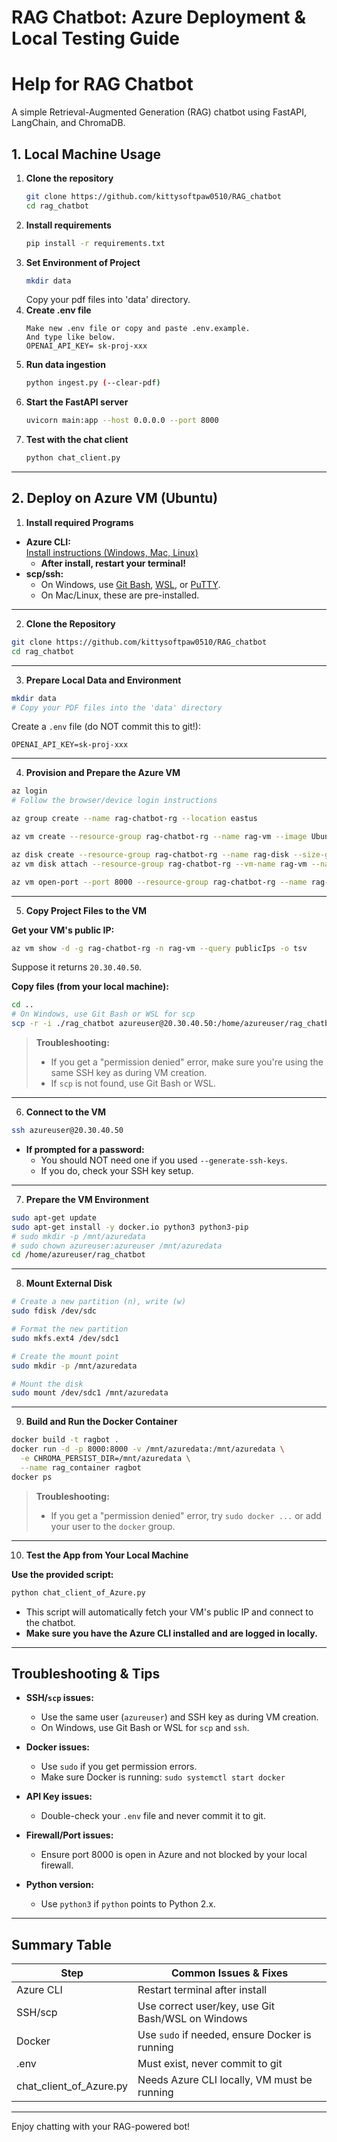 # RAG Chatbot: Azure Deployment & Local Testing Guide

# Help for RAG Chatbot

A simple Retrieval-Augmented Generation (RAG) chatbot using FastAPI, LangChain, and ChromaDB.

## 1. Local Machine Usage

1. **Clone the repository**
   ```sh
   git clone https://github.com/kittysoftpaw0510/RAG_chatbot
   cd rag_chatbot
   ```
2. **Install requirements**
   ```sh
   pip install -r requirements.txt
   ```
3. **Set Environment of Project**
   ```sh
   mkdir data
   ```
   Copy your pdf files into 'data' directory.
4. **Create .env file**
   ```
   Make new .env file or copy and paste .env.example.
   And type like below.
   OPENAI_API_KEY= sk-proj-xxx
   ```
5. **Run data ingestion**
   ```sh
   python ingest.py (--clear-pdf)
   ```
6. **Start the FastAPI server**
   ```sh
   uvicorn main:app --host 0.0.0.0 --port 8000
   ```
7. **Test with the chat client**
   ```sh
   python chat_client.py
   ```

---

## 2. Deploy on Azure VM (Ubuntu)

1. **Install required Programs**
- **Azure CLI:**  
  [Install instructions (Windows, Mac, Linux)](https://learn.microsoft.com/en-us/cli/azure/install-azure-cli)
  - **After install, restart your terminal!**
- **scp/ssh:**  
  - On Windows, use [Git Bash](https://gitforwindows.org/), [WSL](https://docs.microsoft.com/en-us/windows/wsl/), or [PuTTY](https://www.putty.org/).
  - On Mac/Linux, these are pre-installed.

---

2. **Clone the Repository**

```sh
git clone https://github.com/kittysoftpaw0510/RAG_chatbot
cd rag_chatbot
```

---

3. **Prepare Local Data and Environment**

```sh
mkdir data
# Copy your PDF files into the 'data' directory
```

Create a `.env` file (do NOT commit this to git!):
```
OPENAI_API_KEY=sk-proj-xxx
```

---

4. **Provision and Prepare the Azure VM**

```sh
az login
# Follow the browser/device login instructions

az group create --name rag-chatbot-rg --location eastus

az vm create --resource-group rag-chatbot-rg --name rag-vm --image UbuntuLTS --admin-username azureuser --generate-ssh-keys --size Standard_DS2_v2 --output json

az disk create --resource-group rag-chatbot-rg --name rag-disk --size-gb 20 --sku Premium_LRS
az vm disk attach --resource-group rag-chatbot-rg --vm-name rag-vm --name rag-disk

az vm open-port --port 8000 --resource-group rag-chatbot-rg --name rag-vm
```

---

5. **Copy Project Files to the VM**

**Get your VM's public IP:**
```sh
az vm show -d -g rag-chatbot-rg -n rag-vm --query publicIps -o tsv
```
Suppose it returns `20.30.40.50`.

**Copy files (from your local machine):**
```sh
cd ..
# On Windows, use Git Bash or WSL for scp
scp -r -i ./rag_chatbot azureuser@20.30.40.50:/home/azureuser/rag_chatbot
```
> **Troubleshooting:**  
> - If you get a "permission denied" error, make sure you're using the same SSH key as during VM creation.
> - If `scp` is not found, use Git Bash or WSL.

---

6. **Connect to the VM**

```sh
ssh azureuser@20.30.40.50
```
- **If prompted for a password:**  
  - You should NOT need one if you used `--generate-ssh-keys`.  
  - If you do, check your SSH key setup.

---

7. **Prepare the VM Environment**

```sh
sudo apt-get update
sudo apt-get install -y docker.io python3 python3-pip
# sudo mkdir -p /mnt/azuredata
# sudo chown azureuser:azureuser /mnt/azuredata
cd /home/azureuser/rag_chatbot
```
---
8. **Mount External Disk**
```sh
# Create a new partition (n), write (w)
sudo fdisk /dev/sdc

# Format the new partition
sudo mkfs.ext4 /dev/sdc1

# Create the mount point
sudo mkdir -p /mnt/azuredata

# Mount the disk
sudo mount /dev/sdc1 /mnt/azuredata
```

---

9. **Build and Run the Docker Container**

```sh
docker build -t ragbot .
docker run -d -p 8000:8000 -v /mnt/azuredata:/mnt/azuredata \
  -e CHROMA_PERSIST_DIR=/mnt/azuredata \
  --name rag_container ragbot
docker ps
```
> **Troubleshooting:**  
> - If you get a "permission denied" error, try `sudo docker ...` or add your user to the `docker` group.

---

10. **Test the App from Your Local Machine**

**Use the provided script:**
```sh
python chat_client_of_Azure.py
```
- This script will automatically fetch your VM's public IP and connect to the chatbot.
- **Make sure you have the Azure CLI installed and are logged in locally.**

---

## **Troubleshooting & Tips**

- **SSH/`scp` issues:**  
  - Use the same user (`azureuser`) and SSH key as during VM creation.
  - On Windows, use Git Bash or WSL for `scp` and `ssh`.

- **Docker issues:**  
  - Use `sudo` if you get permission errors.
  - Make sure Docker is running: `sudo systemctl start docker`

- **API Key issues:**  
  - Double-check your `.env` file and never commit it to git.

- **Firewall/Port issues:**  
  - Ensure port 8000 is open in Azure and not blocked by your local firewall.

- **Python version:**  
  - Use `python3` if `python` points to Python 2.x.

---

## **Summary Table**

| Step                | Common Issues & Fixes                                 |
|---------------------|------------------------------------------------------|
| Azure CLI           | Restart terminal after install                        |
| SSH/scp             | Use correct user/key, use Git Bash/WSL on Windows    |
| Docker              | Use `sudo` if needed, ensure Docker is running       |
| .env                | Must exist, never commit to git                      |
| chat_client_of_Azure.py | Needs Azure CLI locally, VM must be running      |

---

Enjoy chatting with your RAG-powered bot! 